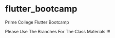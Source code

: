 # flutter_bootcamp
Prime College Flutter Bootcamp

Please Use The Branches For The Class Materials !!!
